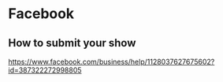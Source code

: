 # Facebook

## How to submit your show
https://www.facebook.com/business/help/1128037627675602?id=387322272998805